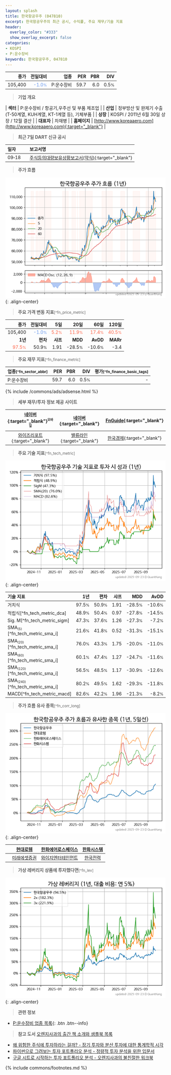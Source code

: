 ```yaml
---
layout: splash
title: 한국항공우주 (047810)
excerpt: 한국항공우주의 최근 공시, 수익률, 주요 재무/기술 지표
header:
  overlay_color: "#333"
  show_overlay_excerpt: false
categories:
- KOSPI
- P:운수장비
keywords: 한국항공우주, 047810
---
```


| **종가** | **전일대비** | **업종** | **PER** | **PBR** | **DIV** |
| -------: | -----------: | -------: | ------: | ------: | ------: |
| 105,400 | <span style="color: cornflowerblue">-1.0<small>%</small></span> | P:운수장비 | 59.7 | 6.0 | 0.5<small>%</small> |

<!-- more -->


> **기업 개요**<a id="company"></a>

| <span style="white-space:nowrap;">**섹터**</span> | P:운수장비 / 항공기,우주선 및 부품 제조업 |
| <span style="white-space:nowrap;">**산업**</span> | 정부방산 및 완제기 수출(T-50계열, KUH계열, KT-1계열 등), 기체부품 |
| <span style="white-space:nowrap;">**상장**</span> | KOSPI / 2011년 6월 30일 상장 / 12월 결산 |
| <span style="white-space:nowrap;">**대표자**</span> | 차재병 |
| <span style="white-space:nowrap;">**홈페이지**</span> | [http://www.koreaaero.com](http://www.koreaaero.com){:target="_blank"} |


> **최근 7일 DART 신규 공시**<a id="dart"></a>

| **일자** |      | **보고서명** |
| :------- | :--- | :----------- |
| 09&#x2011;18 | | [주식등의대량보유상황보고서(약식)](https://dart.fss.or.kr/dsaf001/main.do?rcpNo=20250918000384){:target="_blank"} |


> **주가 흐름**<a id="price"></a>

![047810](/stock/images/047810.png){: .align-center}


> **주요 가격 변동 지표**<small>[^fn_price_metric]</small>

| **종가** | **전일대비** | **5일** | **20일** | **60일** | **120일** |
| -------: | -----------: | ------: | -------: | -------: | --------: |
| 105,400 | <span style="color: cornflowerblue">-1.0<small>%</small></span> | <span style="color: tomato">5.2<small>%</small></span> | <span style="color: tomato">11.9<small>%</small></span> | <span style="color: tomato">17.4<small>%</small></span> | <span style="color: tomato">40.5<small>%</small></span> |
| **1년** | **편차** | **샤프** | **MDD** | **AvDD** | **MARr** |
| <span style="color: tomato">97.5<small>%</small></span> | 50.9<small>%</small> | 1.91 | -28.5<small>%</small> | -10.6<small>%</small> | -3.4 |


> **주요 재무 지표**<small>[^fn_finance_metric]</small>

| **업종**<small>[^fn_sector_abbr]</small> | **PER** | **PBR** | **DIV** | **평가**<small>[^fn_finance_basic_tags]</small> |
| :--------------------------------------- | ------: | ------: | ------: | ----------------------------------------------: |
| P:운수장비 | 59.7 | 6.0 | 0.5<small>%</small> | - |



{% include /commons/ads/adsense.html %}

> **세부 재무/투자 정보 제공 사이트**

| [네이버](https://m.stock.naver.com/domestic/stock/047810/finance/summary){:target="_blank"}<sup><small>모바일</small></sup> | [네이버](https://finance.naver.com/item/coinfo.naver?code=047810){:target="_blank"} | [FnGuide](https://comp.fnguide.com/SVO2/ASP/SVD_Invest.asp?gicode=A047810&MenuYn=Y){:target="_blank"} |
| :---: | :---: | :---: |
| [와이즈리포트](https://comp.wisereport.co.kr/company/c1040001.aspx?cmp_cd=047810){:target="_blank"} | [밸류라인](https://www.valueline.co.kr/finance/summary/047810){:target="_blank"} | [한국경제](https://markets.hankyung.com/stock/047810/financial-summary){:target="_blank"} |


> **주요 기술 지표**<small>[^fn_tech_metric]</small>


![047810](/stock/images/047810_tech.png){: .align-center}

| **기술 지표** | **1년** | **편차** | **샤프** | **MDD** | **AvDD** |
| :------------ | ------: | -----------: | -------: | ------: | -------: |
| 거치식 | 97.5<small>%</small> | 50.9<small>%</small> | 1.91 | -28.5<small>%</small> | -10.6<small>%</small> |
| 적립식[^fn_tech_metric_dca] | 48.9<small>%</small> | 50.4<small>%</small> | 0.97 | -27.8<small>%</small> | -14.5<small>%</small> |
| Sig. M[^fn_tech_metric_sigm] | 47.3<small>%</small> | 37.6<small>%</small> | 1.26 | -27.3<small>%</small> | -7.2<small>%</small> |
| SMA<small><sub>(5)</sub></small>[^fn_tech_metric_sma_i] | 21.6<small>%</small> | 41.8<small>%</small> | 0.52 | -31.3<small>%</small> | -15.1<small>%</small> |
| SMA<small><sub>(20)</sub></small>[^fn_tech_metric_sma_i] | 76.0<small>%</small> | 43.3<small>%</small> | 1.75 | -20.0<small>%</small> | -11.0<small>%</small> |
| SMA<small><sub>(60)</sub></small>[^fn_tech_metric_sma_i] | 60.1<small>%</small> | 47.4<small>%</small> | 1.27 | -24.7<small>%</small> | -11.6<small>%</small> |
| SMA<small><sub>(120)</sub></small>[^fn_tech_metric_sma_i] | 56.5<small>%</small> | 48.5<small>%</small> | 1.17 | -30.9<small>%</small> | -12.6<small>%</small> |
| SMA<small><sub>(240)</sub></small>[^fn_tech_metric_sma_i] | 80.2<small>%</small> | 49.5<small>%</small> | 1.62 | -29.3<small>%</small> | -11.8<small>%</small> |
| MACD[^fn_tech_metric_macd] | 82.6<small>%</small> | 42.2<small>%</small> | 1.96 | -21.3<small>%</small> | -8.2<small>%</small> |


> **주가 흐름 유사 종목**<a id="corr"></a><small>[^fn_corr_long]</small>

![047810](/stock/images/047810_corr.png){: .align-center}

|       | [현대로템](/064350/) | [한화에어로스페이스](/012450/) | [한화시스템](/272210/) |
| :---: | :------------------------------------: | :------------------------------------: | :------------------------------------: |
|       | [미래에셋증권](/006800/) | [와이지엔터테인먼트](/122870/) | [한국전력](/015760/) |


> **가상 레버리지 상품에 투자했다면**<a id="2x"></a><small>[^fn_lev]</small>

![047810](/stock/images/047810_2x.png){: .align-center}


> **관련 정보**

- [P:운수장비 업종 목록](/stats/sector/kospi_업종_운수장비_종목/){: .btn .btn--info}

> **참고 도서** [오렌지사과의 출간 책 소개와 샘플북 목록](https://kongdori.tistory.com/691)

- [왜 위험한 주식에 투자하라는 걸까? - 장기 투자와 분산 투자에 대한 통계학적 시각](https://kongdori.tistory.com/421)
- [파이썬으로 그려보는 투자 포트폴리오 분석  - 정량적 투자 분석을 위한 입문서](https://kongdori.tistory.com/643)
- [구글 시트로 시작하는 투자 포트폴리오 분석 - 오렌지사과의 불친절한 워크북](https://kongdori.tistory.com/449)


{% include commons/footnotes.md %}